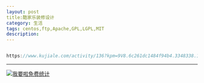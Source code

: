 ```yaml
---
layout: post
title:酷家乐装修设计
category: 生活
tags: centos,ftp,Apache,GPL,LGPL,MIT
description: 
---
```


```javascript

https://www.kujiale.com/activity/136?kpm=9V8.6c261dc1484f94b4.3348338.1552018393140

```



---


<script language="javascript" type="text/javascript" src="//js.users.51.la/19176892.js"></script>
<noscript><a href="//www.51.la/?19176892" target="_blank"><img alt="&#x6211;&#x8981;&#x5566;&#x514D;&#x8D39;&#x7EDF;&#x8BA1;" src="//img.users.51.la/19176892.asp" style="border:none" /></a></noscript>


